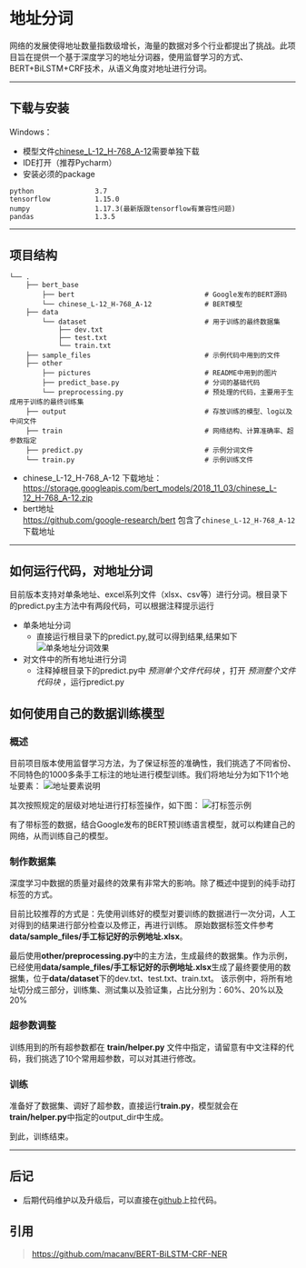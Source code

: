 # 地址分词
网络的发展使得地址数量指数级增长，海量的数据对多个行业都提出了挑战。此项目旨在提供一个基于深度学习的地址分词器，使用监督学习的方式、BERT+BiLSTM+CRF技术，从语义角度对地址进行分词。

---
## 下载与安装
Windows：
- 模型文件[chinese_L-12_H-768_A-12](https://storage.googleapis.com/bert_models/2018_11_03/chinese_L-12_H-768_A-12.zip)需要单独下载
- IDE打开（推荐Pycharm）
- 安装必须的package
```
python               3.7
tensorflow           1.15.0
numpy                1.17.3(最新版跟tensorflow有兼容性问题)
pandas               1.3.5
```
---

## 项目结构
```
└── .               
    ├── bert_base                           
        ├── bert                                # Google发布的BERT源码
        └── chinese_L-12_H-768_A-12             # BERT模型
    ├── data
        └── dataset                             # 用于训练的最终数据集
            ├── dev.txt
            ├── test.txt
            └── train.txt
    ├── sample_files                            # 示例代码中用到的文件
    ├── other
        ├── pictures                            # README中用到的图片
        ├── predict_base.py                     # 分词的基础代码
        └── preprocessing.py                    # 预处理的代码，主要用于生成用于训练的最终训练集
    ├── output                                  # 存放训练的模型、log以及中间文件
    ├── train                                   # 网络结构、计算准确率、超参数指定         
    ├── predict.py                              # 示例分词文件
    └── train.py                                # 示例训练文件
```

- chinese_L-12_H-768_A-12 
下载地址：https://storage.googleapis.com/bert_models/2018_11_03/chinese_L-12_H-768_A-12.zip
- bert地址  
https://github.com/google-research/bert 包含了`chinese_L-12_H-768_A-12`下载地址
---

## 如何运行代码，对地址分词
目前版本支持对单条地址、excel系列文件（xlsx、csv等）进行分词。根目录下的predict.py主方法中有两段代码，可以根据注释提示运行
- 单条地址分词
    - 直接运行根目录下的predict.py,就可以得到结果,结果如下
    ![单条地址分词效果](./other/pictures/单条地址分词效果.png)
- 对文件中的所有地址进行分词
    - 注释掉根目录下的predict.py中 *预测单个文件代码块* ，打开 *预测整个文件代码块* ，运行predict.py
## 如何使用自己的数据训练模型
### 概述
目前项目版本使用监督学习方法，为了保证标签的准确性，我们挑选了不同省份、不同特色的1000多条手工标注的地址进行模型训练。我们将地址分为如下11个地址要素：
![地址要素说明](./other/pictures/切分地址要素层级说明.png)

其次按照规定的层级对地址进行打标签操作，如下图：
![打标签示例](./other/pictures/打标签示例.png)

有了带标签的数据，结合Google发布的BERT预训练语言模型，就可以构建自己的网络，从而训练自己的模型。

### 制作数据集
深度学习中数据的质量对最终的效果有非常大的影响。除了概述中提到的纯手动打标签的方式。

目前比较推荐的方式是：先使用训练好的模型对要训练的数据进行一次分词，人工对得到的结果进行部分检查以及修正，再进行训练。
原始数据标签文件参考 **data/sample_files/手工标记好的示例地址.xlsx**。

最后使用**other/preprocessing.py**中的主方法，生成最终的数据集。作为示例，已经使用**data/sample_files/手工标记好的示例地址.xlsx**生成了最终要使用的数据集，位于**data/dataset**下的dev.txt、test.txt、train.txt。
该示例中，将所有地址切分成三部分，训练集、测试集以及验证集，占比分别为：60%、20%以及20%

### 超参数调整
训练用到的所有超参数都在 **train/helper.py** 文件中指定，请留意有中文注释的代码，我们挑选了10个常用超参数，可以对其进行修改。
### 训练
准备好了数据集、调好了超参数，直接运行**train.py**，模型就会在**train/helper.py**中指定的output_dir中生成。

到此，训练结束。

---
## 后记
- 后期代码维护以及升级后，可以直接在[github](https://github.com/SuperMap/address-matching)上拉代码。

## 引用
>https://github.com/macanv/BERT-BiLSTM-CRF-NER